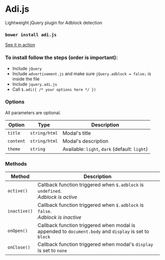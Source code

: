 # Adi.js
Lightweight jQuery plugin for Adblock detection

### ```bower install adi.js```

[See it in action](http://mariusbalaj.com/dev/Adi.js)

### To install follow the steps (order is important):
  
  - Include ```jQuery```
  - Include ```advertisement.js``` and make sure ```jQuery.adblock = false;``` is inside the file
  - Include ```jquery.adi.js```
  - Call ```$.adi({ /* your options here */ })```


### Options
All parameters are optional.

|    Option     |       Type        |                        Description                        |
|---------------|-------------------|-----------------------------------------------------------|
| ```title```   | ```string/html``` | Modal's title                                             |
| ```content``` | ```string/html``` | Modal's description                                       |
| ```theme ```  | ```string```      | Available: ```light```, ```dark``` (default: ```light```) |


### Methods

|      Method      |                                                    Description                                                    |
|------------------|-------------------------------------------------------------------------------------------------------------------|
| ```active()```   | Callback function triggered when ```$.adblock``` is ```undefined```.<br> *Adblock is active*                      |
| ```inactive()``` | Callback function triggered when ```$.adblock``` is ```false```.<br> *Adblock is inactive*                        |
| ```onOpen()```   | Callback function triggered when modal is appended to ```document.body``` and ```display``` is set to ```block``` |
| ```onClose()```  | Callback function triggered when modal's ```display``` is set to ```none```                                       |


